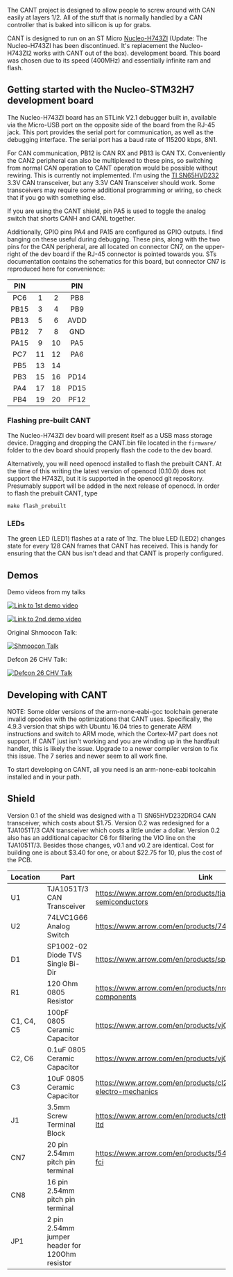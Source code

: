 The CANT project is designed to allow people to screw around with CAN easily at layers 1/2.
All of the stuff that is normally handled by a CAN controller that is baked into sillicon is up for grabs.

CANT is designed to run on an ST Micro [Nucleo-H743ZI](http://www.st.com/en/evaluation-tools/nucleo-h743zi.html) 
(Update: The Nucleo-H743ZI has been discontinued. It's replacement the Nucleo-H743ZI2 works with CANT out of the box).
development board. This board was chosen due to its speed (400MHz) and essentially infinite ram and flash.

## Getting started with the Nucleo-STM32H7 development board

The Nucleo-H743ZI board has an STLink V2.1 debugger built in, available via the Micro-USB port on the 
opposite side of the board from the RJ-45 jack. This port provides the serial port for communication, 
as well as the debugging interface. The serial port has a baud rate of 115200 kbps, 8N1. 

For CAN communication, PB12 is CAN RX and PB13 is CAN TX. Conveniently the CAN2 peripheral can also be 
multiplexed to these pins, so switching from normal CAN operation to CANT operation would be 
possible without rewiring. This is currently not implemented. I'm using the 
[TI SN65HVD232](http://www.ti.com/product/sn65hvd232?qgpn=sn65hvd232) 3.3V CAN transceiver, 
but any 3.3V CAN Transceiver should work. Some transceivers may require some additional 
programming or wiring, so check that if you go with something else.

If you are using the CANT shield, pin PA5 is used to toggle the analog switch that shorts CANH and CANL
together.

Additionally, GPIO pins PA4 and PA15 are configured as GPIO outputs. I find banging on these
useful during debugging. These pins, along with the two pins for the CAN peripheral, are all located
on connector CN7, on the upper-right of the dev board if the RJ-45 connector is pointed towards you.
STs documentation contains the schematics for this board, but connector CN7 is reproduced here for
convenience:

| PIN |     |     | PIN |
|:---:|:---:|:---:|:---:|
| PC6 | 1   | 2   | PB8 |
| PB15| 3   | 4   | PB9 |
| PB13| 5   | 6   | AVDD|
| PB12| 7   | 8   | GND |
| PA15| 9   | 10  | PA5 |
| PC7 | 11  | 12  | PA6 |
| PB5 | 13  | 14  |     |
| PB3 | 15  | 16  | PD14|
| PA4 | 17  | 18  | PD15|
| PB4 | 19  | 20  | PF12|

### Flashing pre-built CANT
The Nucleo-H743ZI dev board will present itself as a USB mass storage device. Dragging and dropping the CANT.bin file 
located in the `firmware/` folder to the dev board should properly flash the code to the dev board.

Alternatively, you will need openocd installed to flash the prebuilt CANT. At the time of this writing the latest version
of openocd (0.10.0) does not support the H743ZI, but it is supported in the openocd git repository.
Presumably support will be added in the next release of openocd. In order to flash the prebuilt CANT, type

```
make flash_prebuilt
```

### LEDs
The green LED (LED1) flashes at a rate of 1hz. The blue LED (LED2) changes state for every 128 CAN frames
that CANT has received. This is handy for ensuring that the CAN bus isn't dead and that CANT is properly
configured.

## Demos

Demo videos from my talks

[![Link to 1st demo video](https://img.youtube.com/vi/g2gCfG9jTLs/0.jpg)](https://www.youtube.com/watch?v=g2gCfG9jTLs)

[![Link to 2nd demo video](https://img.youtube.com/vi/wz1S7ofVuNg/0.jpg)](https://www.youtube.com/watch?v=wz1S7ofVuNg)

Original Shmoocon Talk: 

[![Shmoocon Talk](https://img.youtube.com/vi/oS-6xDc_pP4/0.jpg)](https://www.youtube.com/watch?v=oS-6xDc_pP4)

Defcon 26 CHV Talk: 

[![Defcon 26 CHV Talk](https://img.youtube.com/vi/TRn_Rz2JIYQ/0.jpg)](https://www.youtube.com/watch?v=TRn_Rz2JIYQ)

## Developing with CANT

NOTE: Some older versions of the arm-none-eabi-gcc toolchain generate invalid opcodes with the optimizations that CANT uses. Specifically, the 4.9.3 version that ships with Ubuntu 16.04 tries to generate ARM instructions and switch to ARM mode, which the Cortex-M7 part does not support. If CANT just isn't working and you are winding up in the hardfault handler, this is likely the issue. Upgrade to a newer compiler version to fix this issue. The 7 series and newer seem to all work fine.

To start developing on CANT, all you need is an arm-none-eabi toolcahin installed and in your path.

## Shield

Version 0.1 of the shield was designed with a TI SN65HVD232DRG4 CAN transceiver, which costs about $1.75. Version 0.2 was redesigned for a TJA1051T/3 CAN transceiver which costs a little under a dollar. Version 0.2 also has an additional capacitor C6 for filtering the VIO line on the TJA1051T/3. Besides those changes, v0.1 and v0.2 are identical. Cost for building one is about $3.40 for one, or about $22.75 for 10, plus the cost of the PCB.

| Location | Part | Link | Notes |
|----------|------|------|-------|
| U1 | TJA1051T/3 CAN Transceiver | https://www.arrow.com/en/products/tja1051t3118/nxp-semiconductors |  |
| U2 | 74LVC1G66 Analog Switch | https://www.arrow.com/en/products/74lvc1g66gw125/nexperia |  |
| D1 | SP1002-02 Diode TVS Single Bi-Dir | https://www.arrow.com/en/products/sp1002-02jtg/littelfuse |  |
| R1 | 120 Ohm 0805 Resistor | https://www.arrow.com/en/products/nrc10j121trf/nic-components |  |
| C1, C4, C5 | 100pF 0805 Ceramic Capacitor | https://www.arrow.com/en/products/vj0805y101kxacw1bc/vishay |  |
| C2, C6 | 0.1uF 0805 Ceramic Capacitor  |  https://www.arrow.com/en/products/vj0805y104jxxcw1bc/vishay|  |
| C3 | 10uF 0805 Ceramic Capacitor | https://www.arrow.com/en/products/cl21a106kpfnnnf/samsung-electro-mechanics |  |
| J1 | 3.5mm Screw Terminal Block | https://www.arrow.com/en/products/ctb30512bk/camdenboss-ltd |  |
| CN7 | 20 pin 2.54mm pitch pin terminal | https://www.arrow.com/en/products/54102-t08-00/amphenol-fci | It's not clear, but these are sold singly. Buy 19 and they will come in a strip that you can use for CN7, CN8 and JP1 |
| CN8 | 16 pin 2.54mm pitch pin terminal |  |  |
| JP1 | 2 pin 2.54mm jumper header for 120Ohm resistor |  | Don't forget a jumper https://www.arrow.com/en/products/aksctgblack/assmann-wsw-components-inc |

